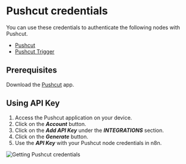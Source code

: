 # Pushcut credentials

You can use these credentials to authenticate the following nodes with Pushcut.

- [Pushcut](/integrations/builtin/app-nodes/n8n-nodes-base.pushcut/)
- [Pushcut Trigger](/integrations/builtin/trigger-nodes/n8n-nodes-base.pushcuttrigger/)

## Prerequisites

Download the [Pushcut](https://www.pushcut.io) app.

## Using API Key

1. Access the Pushcut application on your device.
2. Click on the ***Account*** button.
3. Click on the ***Add API Key*** under the ***INTEGRATIONS*** section.
4. Click on the ***Generate*** button.
5. Use the ***API Key*** with your Pushcut node credentials in n8n.

![Getting Pushcut credentials](/_images/integrations/builtin/credentials/pushcut/using-api-key.gif)
